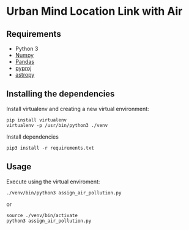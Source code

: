 # Urban Mind Location Link with Air


## Requirements
- Python 3
- [Numpy](http://www.numpy.org/)
- [Pandas](https://pandas.pydata.org/)
- [pyproj](https://github.com/pyproj4/pyproj)
- [astropy](https://www.astropy.org/)


## Installing the dependencies
Install virtualenv and creating a new virtual environment:

    pip install virtualenv
    virtualenv -p /usr/bin/python3 ./venv

Install dependencies

    pip3 install -r requirements.txt
    
   
## Usage
Execute using the virtual enviroment:
    
    ./venv/bin/python3 assign_air_pollution.py

or 

    source ./venv/bin/activate
    python3 assign_air_pollution.py